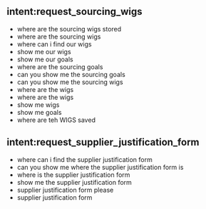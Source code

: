 ## intent:request_sourcing_wigs
- where are the sourcing wigs stored
- where are the sourcing wigs
- where can i find our wigs
- show me our wigs
- show me our goals
- where are the sourcing goals
- can you show me the sourcing goals
- can you show me the sourcing wigs
- where are the wigs
- where are the wigs
- show me wigs
- show me goals
- where are teh WIGS saved


## intent:request_supplier_justification_form
- where can i find the supplier justification form
- can you show me where the supplier justification form is
- where is the supplier justification form
- show me the supplier justification form
- supplier justification form please
- supplier justification form




